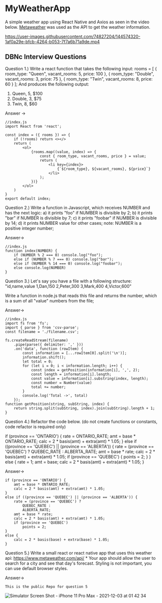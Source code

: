 # MyWeatherApp
A simple weather app using React Native and Axios as seen in the video below. [Metaweather](metaweather.com/api/) was used as the API to get the weather information.


https://user-images.githubusercontent.com/74827204/144574320-1af0a29e-bfcb-4264-b053-7f7a6b71a9de.mp4


## DBNc Interview Questions
Question 1.)
Write a react function that takes the following input:
rooms = [
    { room_type: "Queen", vacant_rooms: 5, price: 100 },
    { room_type: "Double", vacant_rooms: 3, price: 75 },
    { room_type: "Twin", vacant_rooms: 8, price: 60 }
  ];
And produces the following output:
<ol><li>Queen, 5, $100</li><li>Double, 3, $75</li><li>Twin, 8, $60</li></ol>

Answer ->
```
//index.js
import React from 'react';

const index = ({ rooms }) => {
    if (!rooms) return <></>
    return (
        <ol>
            {rooms.map((value, index) => {
                const { room_type, vacant_rooms, price } = value;
                return (
                    <li key={index}>
                        {`${room_type}, ${vacant_rooms}, ${price}`}
                    </li>
                );
            })}
        </ol>
    )
}
export default index;
``` 


Question 2.)
Write a function in Javascript, which receives NUMBER and has the next logic:
a) it prints "foo" if NUMBER is divisible by 2;
b) it prints "bar" if NUMBER is divisible by 7;
c) it prints "foobar" if NUMBER is divisible by 14;
d) it prints NUMBER value for other cases;
note: NUMBER is a positive integer number;

Answer->
```
//index.js
function index(NUMBER) {
    if (NUMBER % 2 === 0) console.log("foo");
    else if (NUMBER % 7 === 0) console.log("bar");
    else if (NUMBER % 14 === 0) console.log("foobar");
    else console.log(NUMBER)
}
``` 

Question 3.)
Let's say you have a file with a following structure:
"id,name,value
1,Dan,150
2,Peter,300
3,Mark,400
4,Victor,600"

Write a function in node.js that reads this file and returns the number, which is a sum of all "value" numbers from the file;

Answer->
```
//index.js
import fs from 'fs';
import { parse } from 'csv-parse';
const filename = './filename.csv';

fs.createReadStream(filename)
    .pipe(parse({ delimiter: ',' }))
    .on('data', function (rowItem) {
        const information = [...rowItem[0].split('\n')];
        information.shift();
        let total = 0;
        for (let i = 0; i < information.length; i++) {
            const index = getPosition(information[i], ',', 2);
            const length = information[i].length;
            const value = information[i].substring(index, length);
            const number = Number(value)
            total += number;
        }
        console.log('Total ->', total)
    });
function getPosition(string, subString, index) {
    return string.split(subString, index).join(subString).length + 1;
}
``` 


Question 4.)
Refactor the code below.
(do not create functions or constants, code refactor is required only)
 
if (province == 'ONTARIO') {
   rate = ONTARIO_RATE;
   amt = base * ONTARIO_RATE;
   calc = 2 * basis(amt) + extra(amt) * 1.05;
} else if ((province == 'QUEBEC') || (province == 'ALBERTA')) {
   rate = (province == 'QUEBEC') ? QUEBEC_RATE : ALBERTA_RATE;
   amt = base * rate;
   calc = 2 * basis(amt) + extra(amt) * 1.05;
   if (province == 'QUEBEC') {
       points = 2;
   }
} else {
   rate = 1;
   amt = base;
   calc = 2 * basis(amt) + extra(amt) * 1.05;
}

Answer->
```
if (province == 'ONTARIO') {
    amt = base * ONTARIO_RATE;
    calc = 2 * basis(amt) + extra(amt) * 1.05;
}
else if ((province == 'QUEBEC') || (province == 'ALBERTA')) {
    rate = (province == 'QUEBEC') ?
        QUEBEC_RATE :
        ALBERTA_RATE;
    amt = base * rate;
    calc = 2 * basis(amt) + extra(amt) * 1.05;
    if (province == 'QUEBEC')
        points = 2;
}
else {
    calc = 2 * basis(base) + extra(base) * 1.05;
}

```

Question 5.)
Write a small react or react native app that uses this weather api:
https://www.metaweather.com/api/ *
Your app should allow the user to search for a city and see that day's forecast.
Styling is not important, you can use default browser styles.

Answer->
```
This is the public Repo for question 5

```
![Simulator Screen Shot - iPhone 11 Pro Max - 2021-12-03 at 01 42 34](https://user-images.githubusercontent.com/74827204/144583042-78640eed-e7e0-4526-9b17-3840e2496cd5.png)


